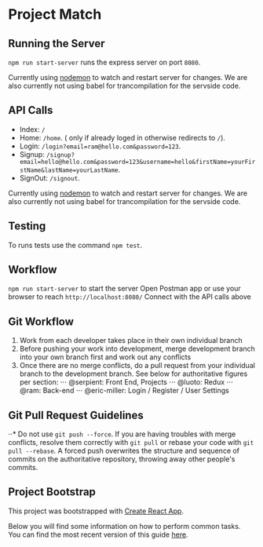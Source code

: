 # Project Match

## Running the Server
`npm run start-server` runs the express server on port `8080`.

Currently using [nodemon](https://github.com/remy/nodemon) to watch and restart server for changes. We are also currently not using babel for trancompilation for the servside code.

## API Calls
- Index:  `/`
- Home:  `/home`. ( only if already loged in otherwise redirects to `/`).
- Login: `/login?email=ram@hello.com&password=123`.
- Signup: `/signup?email=hello@hello.com&password=123&username=hello&firstName=yourFirstName&lastName=yourLastName`.
- SignOut: `/signout`.

Currently using [nodemon](https://github.com/remy/nodemon) to watch and restart server for changes. We are also currently not using babel for trancompilation for the servside code.

## Testing
To runs tests use the command `npm test`.

## Workflow
`npm run start-server` to start the server
Open Postman app or use your browser to reach `http://localhost:8080/`
Connect with the API calls above

## Git Workflow
1. Work from each developer takes place in their own individual branch
2. Before pushing your work into development, merge development branch into your own branch first and work out any conflicts
3. Once there are no merge conflicts, do a pull request from your individual branch to the development branch. See below for authoritative figures per section:
⋅⋅⋅ @serpient: Front End, Projects
⋅⋅⋅ @luoto: Redux
⋅⋅⋅ @ram: Back-end
⋅⋅⋅ @eric-miller: Login / Register / User Settings

## Git Pull Request Guidelines
⋅⋅* Do not use `git push --force`. If you are having troubles with merge conflicts, resolve them correctly with `git pull` or rebase your code with `git pull --rebase`. A forced push overwrites the structure and sequence of commits on the authoritative repository, throwing away other people's commits.

## Project Bootstrap
This project was bootstrapped with [Create React App](https://github.com/facebookincubator/create-react-app).

Below you will find some information on how to perform common tasks.<br>
You can find the most recent version of this guide [here](https://github.com/facebookincubator/create-react-app/blob/master/packages/react-scripts/template/README.md).
